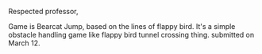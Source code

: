 Respected professor,

Game is Bearcat Jump, based on the lines of flappy bird. It's a simple obstacle handling game like flappy bird tunnel crossing thing.
submitted on March 12.